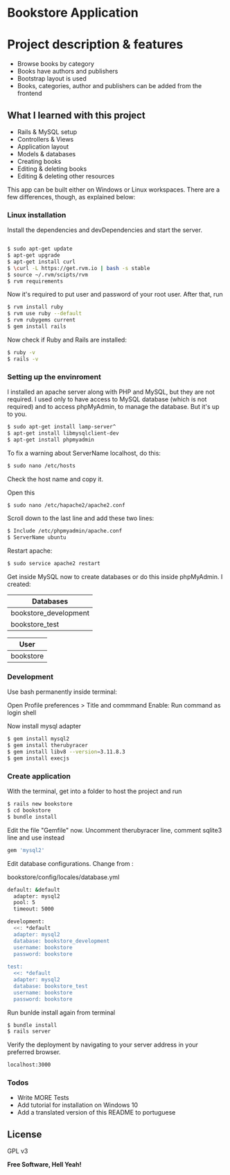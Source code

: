 # Bookstore Application

# Project description & features

  - Browse books by category
  - Books have authors and publishers
  - Bootstrap layout is used
  - Books, categories, author and publishers can be added from the frontend

## What I learned with this project

 - Rails & MySQL setup
 - Controllers & Views
 - Application layout
 - Models & databases
 - Creating books
 - Editing & deleting books
 - Editing & deleting other resources

This app can be built either on Windows or Linux workspaces. There are a few differences, though, as explained below:

### Linux installation

Install the dependencies and devDependencies and start the server.

```sh

$ sudo apt-get update
$ apt-get upgrade
$ apt-get install curl
$ \curl -L https://get.rvm.io | bash -s stable
$ source ~/.rvm/scipts/rvm
$ rvm requirements
```

Now it's required to put user and password of your root user. After that, run

```sh
$ rvm install ruby
$ rvm use ruby --default
$ rvm rubygems current
$ gem install rails
```

Now check if Ruby and Rails are installed:

```sh
$ ruby -v
$ rails -v
```

### Setting up the envinroment

I installed an apache server along with PHP and MySQL, but they are not required. I used only to have access to MySQL database (which is not required) and to access phpMyAdmin, to manage the database. But it's up to you.

```sh
$ sudo apt-get install lamp-server^
$ apt-get install libmysqlclient-dev
$ apt-get install phpmyadmin
```

To fix a warning about ServerName localhost, do this:

```sh
$ sudo nano /etc/hosts
```

Check the host name and copy it.

Open this

```sh
$ sudo nano /etc/hapache2/apache2.conf
```
Scroll down to the last line and add these two lines:

```sh
$ Include /etc/phpmyadmin/apache.conf
$ ServerName ubuntu
```

Restart apache:

```sh
$ sudo service apache2 restart
```

Get inside MySQL now to create databases or do this inside phpMyAdmin. I created: 

| Databases |
| ------ | 
| bookstore_development | 
| bookstore_test | 

| User |
| ------ | 
| bookstore | 

### Development

Use bash permanently inside terminal:

Open Profile preferences > Title and commmand
Enable: Run command as login shell

Now install mysql adapter

```sh
$ gem install mysql2
$ gem install therubyracer
$ gem install libv8 --version=3.11.8.3
$ gem install execjs
```

### Create application

With the terminal, get into a folder to host the project and run

```sh
$ rails new bookstore
$ cd bookstore
$ bundle install
```

Edit the file "Gemfile" now. Uncomment therubyracer line, comment sqlite3 line and use instead

```sh
gem 'mysql2'
```

Edit database configurations. Change from :

bookstore/config/locales/database.yml

```sh
default: &default
  adapter: mysql2
  pool: 5
  timeout: 5000

development:
  <<: *default
  adapter: mysql2
  database: bookstore_development
  username: bookstore
  password: bookstore
  
test:
  <<: *default
  adapter: mysql2
  database: bookstore_test
  username: bookstore
  password: bookstore
```

Run bunlde install again from terminal

```sh
$ bundle install
$ rails server
```

Verify the deployment by navigating to your server address in your preferred browser.

```sh
localhost:3000
```

### Todos

 - Write MORE Tests
 - Add tutorial for installation on Windows 10
 - Add a translated version of this README to portuguese

License
----

GPL v3


**Free Software, Hell Yeah!**
